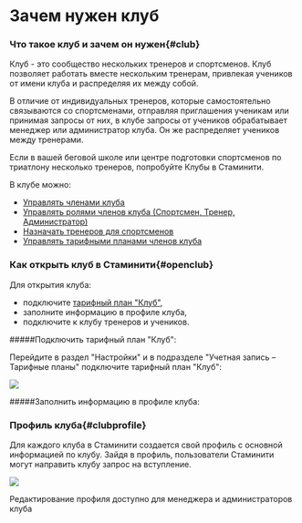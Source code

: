 # Зачем нужен клуб

### Что такое клуб и зачем он нужен{#club}
Клуб - это сообщество нескольких тренеров и спортсменов. 
Клуб позволяет работать вместе нескольким тренерам, привлекая учеников от имени клуба и распределяя их между собой. 

В отличие от индивидуальных тренеров, которые самостоятельно связываются со спортсменами, отправляя приглашения ученикам или принимая запросы от них, в клубе запросы от учеников обрабатывает менеджер или администратор клуба. Он же распределяет учеников между тренерами.

Если в вашей беговой школе или центре подготовки спортсменов по триатлону несколько тренеров, попробуйте Клубы в Стаминити. 

В клубе можно:
* [Управлять членами клуба](/clubs/club-management.md)
* [Управлять ролями членов клуба (Спортсмен, Тренер, Администратор)](/clubs/club-roles.md)
* [Назначать тренеров для спортсменов](/clubs/coaches-and-athletes.md)
* [Управлять тарифными планами членов клуба](/clubs/club-tariff-management.md)


### Как открыть клуб в Стаминити{#openclub}

Для открытия клуба:
* подключите [тарифный план "Клуб"](/tariffs/Club.md),
* заполните информацию в профиле клуба,
* подключите к клубу тренеров и учеников.

#####Подключить тарифный план "Клуб":

Перейдите в раздел "Настройки" и в подразделе "Учетная запись – Тарифные планы" подключите тарифный план "Клуб":

![](http://content.staminity.com/assets/images/club/club-profile.png)


#####Заполнить информацию в профиле клуба:




### Профиль клуба{#clubprofile}

Для каждого клуба в Стаминити создается свой профиль с основной информацией по клубу. Зайдя в профиль, пользователи Стаминити могут направить клубу запрос на вступление.

![](http://content.staminity.com/assets/images/club/club-profile.png)

Редактирование профиля доступно для менеджера и администраторов клуба
